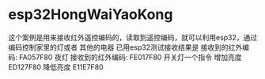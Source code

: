 # esp32HongWaiYaoKong
这个案例是用来接收红外遥控编码的，读取到遥控编码，就可以利用esp32，通过编码控制家里的灯或者 其他的电器
已用esp32测试接收结果是
接收到的红外编码: FA057F80 夜灯
接收到的红外编码: FE017F80 开关灯一个指令
增加亮度 ED127F80
降低亮度 E11E7F80
